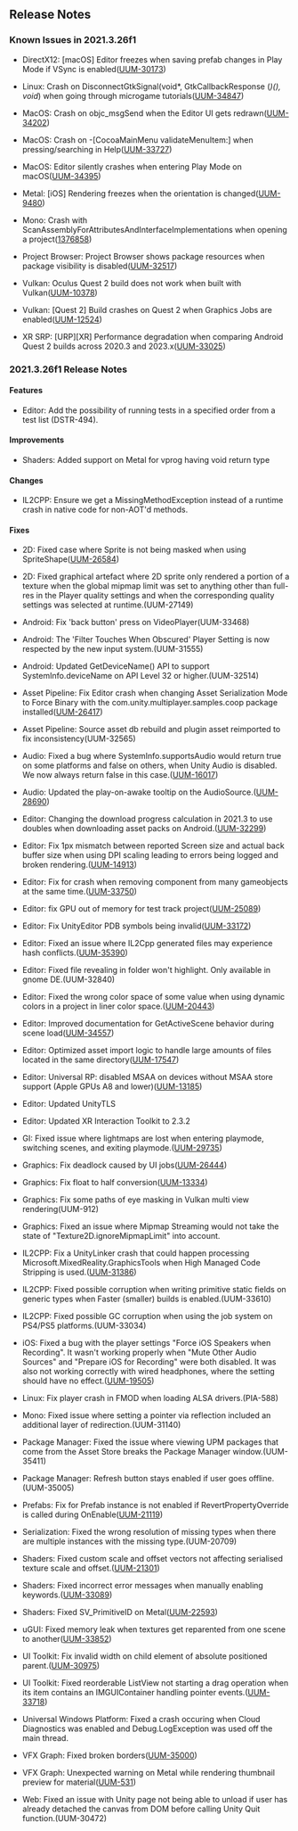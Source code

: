 ## Release Notes

### Known Issues in 2021.3.26f1

-   DirectX12: \[macOS\] Editor freezes when saving prefab changes in Play Mode if VSync is enabled([UUM-30173](https://issuetracker.unity3d.com/issues/macos-editor-freezes-when-saving-prefab-changes-in-play-mode-if-vsync-is-enabled))

-   Linux: Crash on DisconnectGtkSignal(void\*, GtkCallbackResponse (*)(), void*) when going through microgame tutorials([UUM-34847](https://issuetracker.unity3d.com/issues/linux-crash-on-disconnectgtksignal-void-star-gtkcallbackresponse-star-void-star-when-going-through-microgame-tutorials))

-   MacOS: Crash on objc_msgSend when the Editor UI gets redrawn([UUM-34202](https://issuetracker.unity3d.com/issues/macos-crash-on-objc-msgsend-when-ui-gets-redrawn))

-   MacOS: Crash on -\[CocoaMainMenu validateMenuItem:\] when pressing/searching in Help([UUM-33727](https://issuetracker.unity3d.com/issues/crash-on-cocoamainmenu-validatemenuitem-when-pressing-slash-searching-in-help))

-   MacOS: Editor silently crashes when entering Play Mode on macOS([UUM-34395](https://issuetracker.unity3d.com/issues/editor-silently-crashes-when-entering-play-mode-on-macos))

-   Metal: \[iOS\] Rendering freezes when the orientation is changed([UUM-9480](https://issuetracker.unity3d.com/issues/ios-rendering-freezes-when-the-orientation-is-changed))

-   Mono: Crash with ScanAssemblyForAttributesAndInterfaceImplementations when opening a project([1376858](https://issuetracker.unity3d.com/issues/crash-with-scanassemblyforattributesandinterfaceimplementations-when-opening-a-project))

-   Project Browser: Project Browser shows package resources when package visibility is disabled([UUM-32517](https://issuetracker.unity3d.com/issues/project-browser-shows-package-resources-when-package-visibility-is-disabled))

-   Vulkan: Oculus Quest 2 build does not work when built with Vulkan([UUM-10378](https://issuetracker.unity3d.com/issues/oculus-quest-2-build-does-not-work-when-built-with-vulkan))

-   Vulkan: \[Quest 2\] Build crashes on Quest 2 when Graphics Jobs are enabled([UUM-12524](https://issuetracker.unity3d.com/issues/quest-2-build-crashes-on-quest-2-when-graphics-jobs-are-enabled))

-   XR SRP: \[URP\]\[XR\] Performance degradation when comparing Android Quest 2 builds across 2020.3 and 2023.x([UUM-33025](https://issuetracker.unity3d.com/issues/urp-xr-performance-degradation-when-comparing-android-quest-2-builds-across-2020-dot-3-and-2023-dot-x))

### 2021.3.26f1 Release Notes

#### Features

-   Editor: Add the possibility of running tests in a specified order from a test list (DSTR-494).

#### Improvements

-   Shaders: Added support on Metal for vprog having void return type

#### Changes

-   IL2CPP: Ensure we get a MissingMethodException instead of a runtime crash in native code for non-AOT\'d methods.

#### Fixes

-   2D: Fixed case where Sprite is not being masked when using SpriteShape([UUM-26584](https://issuetracker.unity3d.com/issues/2d-sprite-is-not-being-masked-when-using-spriteshape))

-   2D: Fixed graphical artefact where 2D sprite only rendered a portion of a texture when the global mipmap limit was set to anything other than full-res in the Player quality settings and when the corresponding quality settings was selected at runtime.(UUM-27149)

-   Android: Fix \'back button\' press on VideoPlayer(UUM-33468)

-   Android: The \'Filter Touches When Obscured\' Player Setting is now respected by the new input system.(UUM-31555)

-   Android: Updated GetDeviceName() API to support SystemInfo.deviceName on API Level 32 or higher.(UUM-32514)

-   Asset Pipeline: Fix Editor crash when changing Asset Serialization Mode to Force Binary with the com.unity.multiplayer.samples.coop package installed([UUM-26417](https://issuetracker.unity3d.com/issues/editor-crashes-on-collectallscenemanagerandobjectids-when-changing-asset-serialization-mode-to-force-binary))

-   Asset Pipeline: Source asset db rebuild and plugin asset reimported to fix inconsistency(UUM-32565)

-   Audio: Fixed a bug where SystemInfo.supportsAudio would return true on some platforms and false on others, when Unity Audio is disabled. We now always return false in this case.([UUM-16017](https://issuetracker.unity3d.com/issues/android-systeminfo-dot-supportsaudio-inconsistency-when-built))

-   Audio: Updated the play-on-awake tooltip on the AudioSource.([UUM-28690](https://issuetracker.unity3d.com/issues/misleading-tooltip-is-displayed-when-hovering-the-cursor-on-the-play-on-awake-text-in-the-audio-source-component))

-   Editor: Changing the download progress calculation in 2021.3 to use doubles when downloading asset packs on Android.([UUM-32299](https://issuetracker.unity3d.com/issues/android-integer-division-that-will-only-give-0-or-1-assigned-to-a-float-should-be-floating-point-division))

-   Editor: Fix 1px mismatch between reported Screen size and actual back buffer size when using DPI scaling leading to errors being logged and broken rendering.([UUM-14913](https://issuetracker.unity3d.com/issues/1px-mismatch-between-reported-screen-size-and-actual-back-buffer-size-when-changing-display-scale))

-   Editor: Fix for crash when removing component from many gameobjects at the same time.([UUM-33750](https://issuetracker.unity3d.com/issues/crash-on-undomanager-flushtrackedobjects-when-removing-a-component-from-1000-gameobjects-at-the-same-time))

-   Editor: fix GPU out of memory for test track project([UUM-25089](https://issuetracker.unity3d.com/issues/linux-crash-with-multiple-stack-traces-when-opening-a-project-created-from-test-track-template))

-   Editor: Fix UnityEditor PDB symbols being invalid([UUM-33172](https://issuetracker.unity3d.com/issues/rider-unityeditor-dot-coremodule-dot-pdb-supplied-with-unity-is-either-corrupted-or-its-format-does-not-fit-the-specification))

-   Editor: Fixed an issue where IL2Cpp generated files may experience hash conflicts.([UUM-35390](https://issuetracker.unity3d.com/issues/command-line-build-buildprogram-exited-with-code-2147024809-when-allowdebugging-flag-passed-to-build-options))

-   Editor: Fixed file revealing in folder won\'t highlight. Only available in gnome DE.(UUM-32840)

-   Editor: Fixed the wrong color space of some value when using dynamic colors in a project in liner color space.([UUM-20443](https://issuetracker.unity3d.com/issues/usage-hints-dynamic-color-shows-incorrect-colors-when-project-is-in-linear-color-space))

-   Editor: Improved documentation for GetActiveScene behavior during scene load([UUM-34557](https://issuetracker.unity3d.com/issues/the-gameobject-is-not-added-to-the-active-scene-when-adding-it-from-other-scene))

-   Editor: Optimized asset import logic to handle large amounts of files located in the same directory([UUM-17547](https://issuetracker.unity3d.com/issues/freeze-when-importing-a-large-amount-of-fbx-files))

-   Editor: Universal RP: disabled MSAA on devices without MSAA store support (Apple GPUs A8 and lower)([UUM-13185](https://issuetracker.unity3d.com/issues/flickering-on-ios-when-msaa-and-depth-texture-are-enabled))

-   Editor: Updated UnityTLS

-   Editor: Updated XR Interaction Toolkit to 2.3.2

-   GI: Fixed issue where lightmaps are lost when entering playmode, switching scenes, and exiting playmode.([UUM-29735](https://issuetracker.unity3d.com/issues/lightmap-is-unassigned-when-entering-play-mode-switching-scene-and-exiting-play-mode))

-   Graphics: Fix deadlock caused by UI jobs([UUM-26444](https://issuetracker.unity3d.com/issues/a-player-sometimes-freezes-and-crashes-when-graphic-jobs-are-enabled))

-   Graphics: Fix float to half conversion([UUM-13334](https://issuetracker.unity3d.com/issues/metal-color-value-is-wrong-in-unitypermaterial-cbuffer-when-changing-color-value-with-specific-speeds))

-   Graphics: Fix some paths of eye masking in Vulkan multi view rendering(UUM-912)

-   Graphics: Fixed an issue where Mipmap Streaming would not take the state of \"Texture2D.ignoreMipmapLimit\" into account.

-   IL2CPP: Fix a UnityLinker crash that could happen processing Microsoft.MixedReality.GraphicsTools when High Managed Code Stripping is used.([UUM-31386](https://issuetracker.unity3d.com/issues/linker-error-when-building-with-the-mrtk-graphics-tools-package-and-managed-stripping-level-is-set-to-high))

-   IL2CPP: Fixed possible corruption when writing primitive static fields on generic types when Faster (smaller) builds is enabled.(UUM-33610)

-   IL2CPP: Fixed possible GC corruption when using the job system on PS4/PS5 platforms.(UUM-33034)

-   iOS: Fixed a bug with the player settings \"Force iOS Speakers when Recording\". It wasn\'t working properly when \"Mute Other Audio Sources\" and \"Prepare iOS for Recording\" were both disabled. It was also not working correctly with wired headphones, where the setting should have no effect.([UUM-19505](https://issuetracker.unity3d.com/issues/ios-if-force-ios-speakers-when-recording-setting-is-enabled-audio-is-playing-through-the-device-speakers-when-bluetooth-headphones-are-connected))

-   Linux: Fix player crash in FMOD when loading ALSA drivers.(PIA-588)

-   Mono: Fixed issue where setting a pointer via reflection included an additional layer of redirection.(UUM-31140)

-   Package Manager: Fixed the issue where viewing UPM packages that come from the Asset Store breaks the Package Manager window.(UUM-35411)

-   Package Manager: Refresh button stays enabled if user goes offline.(UUM-35005)

-   Prefabs: Fix for Prefab instance is not enabled if RevertPropertyOverride is called during OnEnable([UUM-21119](https://issuetracker.unity3d.com/issues/gameobject-needs-to-be-activated-two-times-to-enable-it-when-using-prefabutility-dot-revertpropertyoverride))

-   Serialization: Fixed the wrong resolution of missing types when there are multiple instances with the missing type.(UUM-20709)

-   Shaders: Fixed custom scale and offset vectors not affecting serialised texture scale and offset.([UUM-21301](https://issuetracker.unity3d.com/issues/changes-made-to-texture-with-a-specific-a-st-property-marked-as-noscaleoffset-in-the-inspector-are-shown-but-not-saved))

-   Shaders: Fixed incorrect error messages when manually enabling keywords.([UUM-33089](https://issuetracker.unity3d.com/issues/console-error-enabling-local-keyword-wetness-for-material-disolve-has-been-skipped-this-keyword-cannot-be-enabled-directly-dot-when-enabling-a-local-keyword-for-a-material))

-   Shaders: Fixed SV_PrimitiveID on Metal([UUM-22593](https://issuetracker.unity3d.com/issues/metal-shader-is-broken-when-using-sv-primitiveid))

-   uGUI: Fixed memory leak when textures get reparented from one scene to another([UUM-33852](https://issuetracker.unity3d.com/issues/memory-leaks-stop-textures-from-getting-unloaded-from-memory-when-the-textures-gets-reparented-from-one-scene-to-another))

-   UI Toolkit: Fix invalid width on child element of absolute positioned parent.([UUM-30975](https://issuetracker.unity3d.com/issues/visualelements-auto-width-is-incorrect-when-the-elements-parent-has-a-set-width))

-   UI Toolkit: Fixed reorderable ListView not starting a drag operation when its item contains an IMGUIContainer handling pointer events.([UUM-33718](https://issuetracker.unity3d.com/issues/ui-toolkit-listview-breaks-when-interacting-with-a-nested-imgui-propertydrawer))

-   Universal Windows Platform: Fixed a crash occuring when Cloud Diagnostics was enabled and Debug.LogException was used off the main thread.

-   VFX Graph: Fixed broken borders([UUM-35000](https://issuetracker.unity3d.com/issues/vfx-vfx-graph-context-border-is-not-rendered-in-the-workspace-window))

-   VFX Graph: Unexpected warning on Metal while rendering thumbnail preview for material([UUM-531](https://issuetracker.unity3d.com/issues/metal-vfx-graph-creating-a-vfx-graph-asset-throws-an-error))

-   Web: Fixed an issue with Unity page not being able to unload if user has already detached the canvas from DOM before calling Unity Quit function.(UUM-30472)
